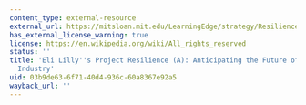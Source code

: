 ```yaml
---
content_type: external-resource
external_url: https://mitsloan.mit.edu/LearningEdge/strategy/Resilience/Pages/default.aspx
has_external_license_warning: true
license: https://en.wikipedia.org/wiki/All_rights_reserved
status: ''
title: 'Eli Lilly''s Project Resilience (A): Anticipating the Future of the Pharmaceutical
  Industry'
uid: 03b9de63-6f71-40d4-936c-60a8367e92a5
wayback_url: ''
---
```


